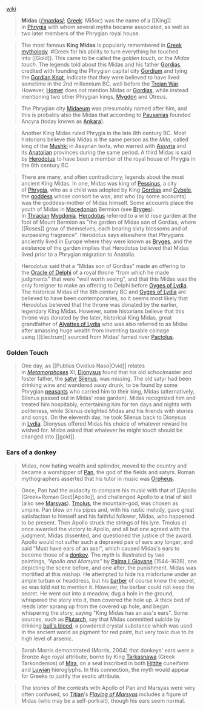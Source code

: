 [wiki](https://en.wikipedia.org/wiki/Midas)
> **Midas** ([/ˈmaɪdəs/](https://en.wikipedia.org/wiki/Help:IPA/English "Help:IPA/English"); [Greek](https://en.wikipedia.org/wiki/Greek_language "Greek language"): Μίδας) was the name of a [[King]] in [Phrygia](https://en.wikipedia.org/wiki/Phrygia "Phrygia") with whom several myths became associated, as well as two later members of the Phrygian royal house.

> The most famous **King Midas** is popularly remembered in [Greek mythology](https://en.wikipedia.org/wiki/Greek_mythology "Greek mythology")  #Greek for his ability to turn everything he touched into [[Gold]]. This came to be called the _golden touch_, or the _Midas touch_. The legends told about this Midas and his father [Gordias](https://en.wikipedia.org/wiki/Gordias "Gordias"), credited with founding the Phrygian capital city [Gordium](https://en.wikipedia.org/wiki/Gordium "Gordium") and tying the [Gordian Knot](https://en.wikipedia.org/wiki/Gordian_Knot "Gordian Knot"), indicate that they were believed to have lived sometime in the 2nd millennium BC, well before the [Trojan War](https://en.wikipedia.org/wiki/Trojan_War "Trojan War"). However, [Homer](https://en.wikipedia.org/wiki/Homer "Homer") does not mention Midas or [Gordias](https://en.wikipedia.org/wiki/Gordias "Gordias"), while instead mentioning two other Phrygian kings, [Mygdon](https://en.wikipedia.org/wiki/Mygdon_of_Phrygia "Mygdon of Phrygia") and Otreus.

> The Phrygian city [Midaeum](https://en.wikipedia.org/wiki/Midaeum "Midaeum") was presumably named after him, and this is probably also the Midas that according to [Pausanias](https://en.wikipedia.org/wiki/Pausanias_(geographer) "Pausanias (geographer)") founded Ancyra (today known as [Ankara](https://en.wikipedia.org/wiki/Ankara "Ankara")).

> Another King Midas ruled Phrygia in the late 8th century BC. Most historians believe this Midas is the same person as the _Mita_, called king of the [Mushki](https://en.wikipedia.org/wiki/Mushki "Mushki") in Assyrian texts, who warred with [Assyria](https://en.wikipedia.org/wiki/Assyria "Assyria") and its [Anatolian](https://en.wikipedia.org/wiki/Ancient_Anatolians "Ancient Anatolians") provinces during the same period. A third Midas is said by [Herodotus](https://en.wikipedia.org/wiki/Herodotus "Herodotus") to have been a member of the royal house of Phrygia in the 6th century BC

> There are many, and often contradictory, legends about the most ancient King Midas. In one, Midas was king of [Pessinus](https://en.wikipedia.org/wiki/Pessinus "Pessinus"), a city of [Phrygia](https://en.wikipedia.org/wiki/Phrygia "Phrygia"), who as a child was adopted by King [Gordias](https://en.wikipedia.org/wiki/Gordias "Gordias") and [Cybele](https://en.wikipedia.org/wiki/Cybele "Cybele"), the [goddess](https://en.wikipedia.org/wiki/Goddess "Goddess") whose consort he was, and who (by some accounts) was the goddess-mother of Midas himself. Some accounts place the youth of Midas in [Macedonian](https://en.wikipedia.org/wiki/Macedon "Macedon") Bermion (see [Bryges](https://en.wikipedia.org/wiki/Bryges "Bryges")). In [Thracian](https://en.wikipedia.org/wiki/Thrace "Thrace") [Mygdonia](https://en.wikipedia.org/wiki/Mygdonia_(Europe) "Mygdonia (Europe)"), [Herodotus](https://en.wikipedia.org/wiki/Herodotus "Herodotus") referred to a wild rose garden at the foot of Mount Bermion as "the garden of Midas son of Gordias, where [[Roses]] grow of themselves, each bearing sixty blossoms and of surpassing fragrance". Herodotus says elsewhere that Phrygians anciently lived in Europe where they were known as [Bryges](https://en.wikipedia.org/wiki/Bryges "Bryges"), and the existence of the garden implies that Herodotus believed that Midas lived prior to a Phrygian migration to Anatolia.

> Herodotus said that a "Midas son of Gordias" made an offering to the [Oracle of Delphi](https://en.wikipedia.org/wiki/Oracle_of_Delphi "Oracle of Delphi") of a royal throne "from which he made judgments" that were "well worth seeing", and that this Midas was the only foreigner to make an offering to Delphi before [Gyges of Lydia](https://en.wikipedia.org/wiki/Gyges_of_Lydia "Gyges of Lydia"). The historical Midas of the 8th century BC and [Gyges of Lydia](https://en.wikipedia.org/wiki/Gyges_of_Lydia "Gyges of Lydia") are believed to have been contemporaries, so it seems most likely that Herodotus believed that the throne was donated by the earlier, legendary King Midas. However, some historians believe that this throne was donated by the later, historical King Midas, great grandfather of [Alyattes of Lydia](https://en.wikipedia.org/wiki/Alyattes_of_Lydia "Alyattes of Lydia") who was also referred to as Midas after amassing huge wealth from inventing taxable coinage using [[Electrum]] sourced from Midas' famed river [Pactolus](https://en.wikipedia.org/wiki/Pactolus "Pactolus").

### Golden Touch
> One day, as [[Publius Ovidius Naso|Ovid]] relates in _[Metamorphoses](https://en.wikipedia.org/wiki/Metamorphoses_(poem) "Metamorphoses (poem)")_ XI, [Dionysus](https://en.wikipedia.org/wiki/Dionysus "Dionysus") found that his old schoolmaster and foster father, the [satyr](https://en.wikipedia.org/wiki/Satyr "Satyr") [Silenus](https://en.wikipedia.org/wiki/Silenus "Silenus"), was missing. The old satyr had been drinking wine and wandered away drunk, to be found by some Phrygian [peasants](https://en.wikipedia.org/wiki/Peasant "Peasant") who carried him to their king, Midas (alternatively, Silenus passed out in Midas' rose garden). Midas recognized him and treated him hospitably, entertaining him for ten days and nights with politeness, while Silenus delighted Midas and his friends with stories and songs. On the eleventh day, he took Silenus back to Dionysus in [Lydia](https://en.wikipedia.org/wiki/Lydia "Lydia"). Dionysus offered Midas his choice of whatever reward he wished for. Midas asked that whatever he might touch should be changed into [[gold]].


### Ears of a donkey

>Midas, now hating wealth and splendor, moved to the country and became a worshipper of [Pan](https://en.wikipedia.org/wiki/Pan_(god) "Pan (god)"), the god of the fields and satyrs. Roman mythographers asserted that his tutor in music was [Orpheus](https://en.wikipedia.org/wiki/Orpheus "Orpheus").

> Once, Pan had the audacity to compare his music with that of [[Apollo (Greek+Roman God)|Apollo]], and challenged Apollo to a trial of skill (also see [Marsyas](https://en.wikipedia.org/wiki/Marsyas "Marsyas")). [Tmolus](https://en.wikipedia.org/wiki/Tmolus_(son_of_Ares) "Tmolus (son of Ares)"), the mountain-god, was chosen as umpire. Pan blew on his pipes and, with his rustic melody, gave great satisfaction to himself and his faithful follower, Midas, who happened to be present. Then Apollo struck the strings of his lyre. Tmolus at once awarded the victory to Apollo, and all but one agreed with the judgment. Midas dissented, and questioned the justice of the award. Apollo would not suffer such a depraved pair of ears any longer, and said "Must have ears of an ass!", which caused Midas's ears to become those of a [donkey](https://en.wikipedia.org/wiki/Donkey "Donkey"). The myth is illustrated by two paintings, _"Apollo and Marsyas"_ by [Palma il Giovane](https://en.wikipedia.org/wiki/Palma_il_Giovane "Palma il Giovane") (1544–1628), one depicting the scene before, and one after, the punishment. Midas was mortified at this mishap. He attempted to hide his misfortune under an ample turban or headdress, but his [barber](https://en.wikipedia.org/wiki/Barber "Barber") of course knew the secret, so was told not to mention it. However, the barber could not keep the secret. He went out into a meadow, dug a hole in the ground, whispered the story into it, then covered the hole up. A thick bed of reeds later sprang up from the covered up hole, and began whispering the story, saying "King Midas has an ass's ears". Some sources, such as [Plutarch](https://en.wikipedia.org/wiki/Plutarch "Plutarch"), say that Midas committed suicide by drinking [bull's blood](https://en.wikipedia.org/wiki/Realgar "Realgar"), a powdered crystal substance which was used in the ancient world as pigment for red paint, but very toxic due to its high level of arsenic.

> Sarah Morris demonstrated (Morris, 2004) that donkeys' ears were a Bronze Age royal attribute, borne by King [Tarkasnawa](https://en.wikipedia.org/wiki/Tarkasnawa "Tarkasnawa") (Greek Tarkondemos) of [Mira](https://en.wikipedia.org/wiki/Arzawa "Arzawa"), on a seal inscribed in both [Hittite](https://en.wikipedia.org/wiki/Hittite_language "Hittite language") cuneiform and [Luwian](https://en.wikipedia.org/wiki/Luwian "Luwian") hieroglyphs. In this connection, the myth would appear for Greeks to justify the exotic attribute.

> The stories of the contests with Apollo of Pan and Marsyas were very often confused, so [Titian](https://en.wikipedia.org/wiki/Titian "Titian")'s _[Flaying of Marsyas](https://en.wikipedia.org/wiki/Flaying_of_Marsyas_(Titian) "Flaying of Marsyas (Titian)")_ includes a figure of Midas (who may be a self-portrait), though his ears seem normal.